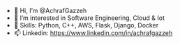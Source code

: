 - 👋 Hi, I’m @AchrafGazzeh
- 👀 I’m interested in Software Engineering, Cloud & Iot
- 🌱 Skills: Python, C++, AWS, Flask, Django, Docker
- 📫 Linkedin: https://www.linkedin.com/in/achrafgazzeh

<!---
AchrafGazzeh/AchrafGazzeh is a ✨ special ✨ repository because its `README.md` (this file) appears on your GitHub profile.
You can click the Preview link to take a look at your changes.
--->
